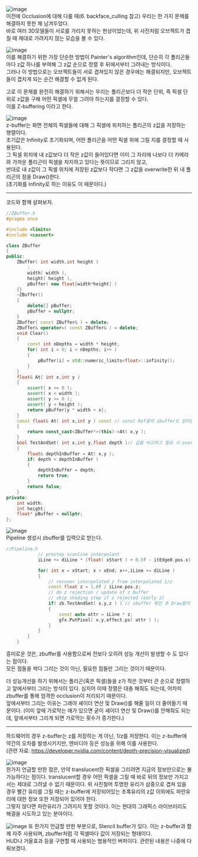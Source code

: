 ![image](https://user-images.githubusercontent.com/63915665/178103097-822bc0c8-3eae-4c8b-8b0f-0edd4d92de11.png)  
이전에 Occlusion에 대해 다룰 때(6. backface_culling 참고) 우리는 한 가지 문제를 해결하지 못한 채 남겨두었다.  
바로 여러 3D모델들이 서로를 가리지 못하는 현상이었는데, 위 사진처럼 오브젝트가 겹칠 때 제대로 가려지지 않는 모습을 볼 수 있다.  

![image](https://user-images.githubusercontent.com/63915665/178103044-5e161fbe-2e52-4124-bd33-7dd19ddd9d49.png)  
이를 해결하기 위한 가장 단순한 방법이 Painter's algorithm인데, 단순히 각 폴리곤들마다 z값 하나를 부여해 그 z값 순으로 정렬 후 뒤에서부터 그려내는 방식이다.  
그러나 이 방법으로는 오브젝트들이 서로 겹쳐있지 않은 경우에는 해결되지만, 오브젝트들이 겹치게 되는 순간 해결할 수 없게 된다.  

고로 이 문제를 완전히 해결하기 위해서는 우리는 폴리곤보다 더 작은 단위, 즉 픽셀 단위로 z값을 구해 어떤 픽셀에 무얼 그려야 하는지를 결정할 수 있다.  
이를 Z-buffering 이라고 한다.  

![image](https://user-images.githubusercontent.com/63915665/178103226-e3748f69-aad1-4167-88fc-8ea70c2cd361.png)  
z-buffer는 화면 전체의 픽셀들에 대해 그 픽셀에 위치하는 폴리곤의 z값을 저장하는 행렬이다.  
초기값은 Infinity로 초기화되며, 어떤 폴리곤을 어떤 픽셀 위에 그릴 지를 결정할 때 사용된다.  
그 픽셀 위치에 내 z값보다 더 작은 z값이 들어있다면 이미 그 자리에 나보다 더 카메라와 가까운 폴리곤이 픽셀을 차지하고 있다는 뜻이므로 그리지 않고,  
반대로 내 z값이 그 픽셀 위치에 저장된 z값보다 작다면 그 z값을 overwrite한 뒤 내 폴리곤의 점을 Draw()한다.  
(초기화를 Infinity로 하는 이유도 이 때문이다.)  

---  
코드와 함께 살펴보자.  
```c++
//ZBuffer.h
#pragma once

#include <limits>
#include <cassert>

class ZBuffer
{
public:
	ZBuffer( int width,int height )
		:
		width( width ),
		height( height ),
		pBuffer( new float[width*height] )
	{}
	~ZBuffer()
	{
		delete[] pBuffer;
		pBuffer = nullptr;
	}
	ZBuffer( const ZBuffer& ) = delete;
	ZBuffer& operator=( const ZBuffer& ) = delete;
	void Clear()
	{
		const int nDepths = width * height;
		for( int i = 0; i < nDepths; i++ )
		{
			pBuffer[i] = std::numeric_limits<float>::infinity();
		}
	}
	float& At( int x,int y )
	{
		assert( x >= 0 );
		assert( x < width );
		assert( y >= 0 );
		assert( y < height );
		return pBuffer[y * width + x];
	}
	const float& At( int x,int y ) const // const Ref꼴의 zbuffer도 읽어올 수 있게 해주는 함수. 기능자체는 위와 동일.
	{
		return const_cast<ZBuffer*>(this)->At( x,y );
	}
	bool TestAndSet( int x,int y,float depth )// 값을 비교하고 필요 시 overwrite
	{
		float& depthInBuffer = At( x,y );
		if( depth < depthInBuffer )
		{
			depthInBuffer = depth;
			return true;
		}
		return false;
	}
private:
	int width;
	int height;
	float* pBuffer = nullptr;
};
```
  
![image](https://user-images.githubusercontent.com/63915665/178103302-aa7cee62-7bca-4050-8a78-4a1e33d57412.png)  
Pipeline 생성시 zbuffer를 입력으로 받는다.  

```c++
//Pipeline.h
			// prestep scanline interpolant
			iLine += diLine * (float( xStart ) + 0.5f - itEdge0.pos.x);

			for( int x = xStart; x < xEnd; x++,iLine += diLine )
			{
				// recover interpolated z from interpolated 1/z
				const float z = 1.0f / iLine.pos.z;
				// do z rejection / update of z buffer
				// skip shading step if z rejected (early z)
				if( zb.TestAndSet( x,y,z ) ) // zbuffer 확인 후 Draw할지 결정
				{
					const auto attr = iLine * z;
					gfx.PutPixel( x,y,effect.ps( attr ) );
				}
			}
		}
	}
```
흥미로운 것은, zbuffer를 사용함으로써 전보다 오히려 성능 개선이 발생할 수 도 있다는 점이다.  
모든 점들을 싹다 그리는 것이 아닌, 필요한 점들만 그리는 것이기 때문이다.  

더 성능개선을 하기 위해서는 폴리곤(혹은 픽셀)들을 z가 작은 것부터 큰 순으로 정렬하고 앞에서부터 그리는 방식이 있다. 심지어 이때 정렬은 대충 해줘도 되는데, 어차피 zbuffer를 통해 엄격한 occlusion이 처리되기 때문이다.  
앞에서부터 그리는 이유는 그래야 셰이더 연산 및 Draw()를 해줄 일이 더 줄어들기 때문이다. (이미 앞에 가로막는 애가 있으면 굳이 셰이더 연산 및 Draw()를 안해줘도 되는데, 앞에서부터 그리게 되면 가로막는 횟수가 증가한다.)  

---  
하드웨어의 경우 z-buffer는 z를 저장하는 게 아닌, 1/z를 저장한다. 이는 z-buffer에 약간의 오차를 발생시키지만, 엔비디아 등은 성능을 위해 이를 사용한다.  
(관련 자료: https://developer.nvidia.com/content/depth-precision-visualized)  

![image](https://user-images.githubusercontent.com/63915665/178103436-05689290-7d0c-499a-9e2d-28d93051a376.png)  
한가지 언급할 만한 점은, 만약 translucent한 픽셀을 그리려면 지금의 정보만으로는 불가능하다는 점이다. translucent할 경우 어떤 픽셀을 그릴 때 바로 뒤의 정보만 가지고서는 제대로 그려낼 수 없기 때문이다. 위 사진철머 투명한 유리가 삼중으로 겹쳐 있을 경우 빨간 유리를 그릴 때는 z-buffer에 저장되어있는 초록유리의 z값 이외에도 파란유리에 대한 정보 또한 저장되어 있어야 한다.  
그렇지 않다면 파란유리가 그려지지 못할 것이다. 이는 현대의 그래픽스 라이브러리도 해결을 시도하고 있는 분야이다.  

![image](https://user-images.githubusercontent.com/63915665/178103598-f792cd57-960f-4577-b906-6ee07088f749.png)
또 한가지 언급할 만한 부분으로, Stencil buffer가 있다. 이는 z-buffer과 함께 자주 사용되며, zbuffer처럼 각 픽셀마다 값이 저장되는 형태이다.  
HUD나 거울효과 등을 구현할 때 사용되는 범용적인 버퍼이다. 관련된 내용은 나중에 다뤄보겠다.  
